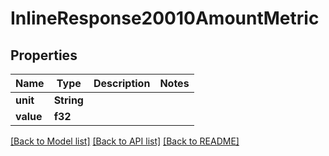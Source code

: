 # InlineResponse20010AmountMetric

## Properties

Name | Type | Description | Notes
------------ | ------------- | ------------- | -------------
**unit** | **String** |  | 
**value** | **f32** |  | 

[[Back to Model list]](../README.md#documentation-for-models) [[Back to API list]](../README.md#documentation-for-api-endpoints) [[Back to README]](../README.md)


